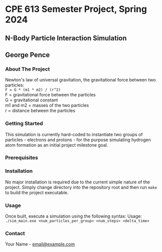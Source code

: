 # CPE 613 Semester Project, Spring 2024
## N-Body Particle Interaction Simulation
## George Pence

### About The Project

Newton's law of universal gravitation, the gravitational force between two particles:  
`F = G * (m1 * m2) / (r^2)`  
F = gravitational force between the particles  
G = gravitational constant  
m1 and m2 = masses of the two particles  
r = distance between the particles  

### Getting Started
This simulation is currently hard-coded to instantiate two groups of particles - electrons and protons - for the purpose simulating hydrogen atom formation as an initial project milestone goal.

### Prerequisites
<!-- Any required libraries or other configuration the project needs to be able to run. -->

### Installation
<!-- Instructions on project setup for the audience -->
No major installation is required due to the current simple nature of the project. Simply change directory into the repository root and then run `make` to build the project executable.

### Usage
<!-- Use this space to show useful examples of how a project can be used. Additional screenshots, code examples and demos work well in this space. You may also link to more resources. -->
Once built, execute a simulation using the following syntax:
Usage: `./sim_main.exe <num_particles_per_group> <num_steps> <delta_time>`


### Contact

Your Name - email@example.com
